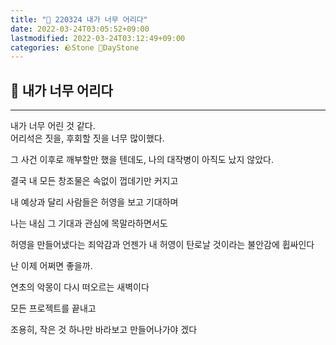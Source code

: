```yaml
---
title: "🌱 220324 내가 너무 어리다"
date: 2022-03-24T03:05:52+09:00
lastmodified: 2022-03-24T03:12:49+09:00
categories: 🪨Stone 🌱DayStone
---
```


## 🗿 내가 너무 어리다

---

내가 너무 어린 것 같다.  
어리석은 짓을, 후회할 짓을 너무 많이했다.  

그 사건 이후로 깨부할만 했을 텐데도, 나의 대작병이 아직도 났지 않았다.  

결국 내 모든 창조물은 속없이 껍데기만 커지고

내 예상과 달리 사람들은 허영을 보고 기대하며

나는 내심 그 기대과 관심에 목말라하면서도

허영을 만들어냈다는 죄악감과 언젠가 내 허영이 탄로날 것이라는 불안감에 휩싸인다

난 이제 어쩌면 좋을까.  

연초의 악몽이 다시 떠오르는 새벽이다

모든 프로젝트를 끝내고

조용히, 작은 것 하나만 바라보고 만들어나가야 겠다
